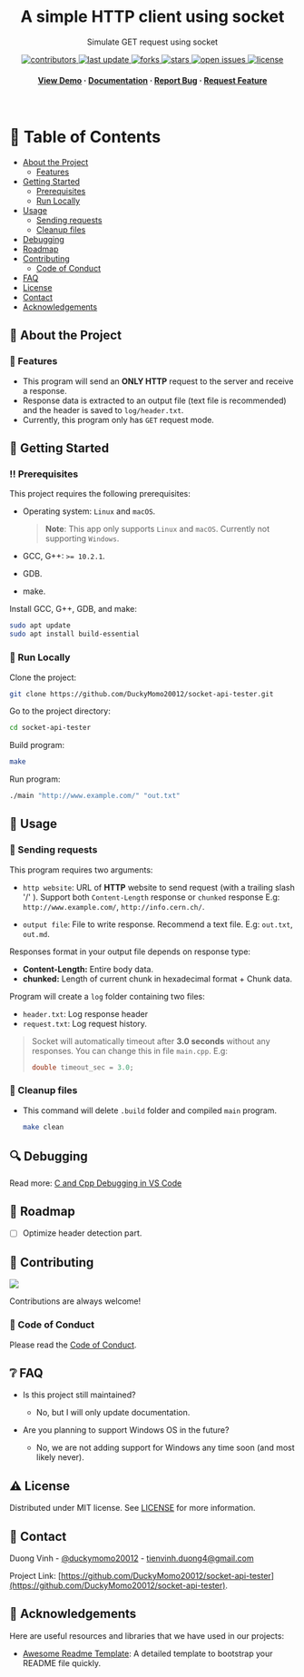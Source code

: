 <div align="center">

  <h1>A simple HTTP client using socket</h1>

  <p>
    Simulate GET request using socket
  </p>

<!-- Badges -->
<p>
  <a href="https://github.com/DuckyMomo20012/socket-api-tester/graphs/contributors">
    <img src="https://img.shields.io/github/contributors/DuckyMomo20012/socket-api-tester" alt="contributors" />
  </a>
  <a href="">
    <img src="https://img.shields.io/github/last-commit/DuckyMomo20012/socket-api-tester" alt="last update" />
  </a>
  <a href="https://github.com/DuckyMomo20012/socket-api-tester/network/members">
    <img src="https://img.shields.io/github/forks/DuckyMomo20012/socket-api-tester" alt="forks" />
  </a>
  <a href="https://github.com/DuckyMomo20012/socket-api-tester/stargazers">
    <img src="https://img.shields.io/github/stars/DuckyMomo20012/socket-api-tester" alt="stars" />
  </a>
  <a href="https://github.com/DuckyMomo20012/socket-api-tester/issues/">
    <img src="https://img.shields.io/github/issues/DuckyMomo20012/socket-api-tester" alt="open issues" />
  </a>
  <a href="https://github.com/DuckyMomo20012/socket-api-tester/blob/main/LICENSE">
    <img src="https://img.shields.io/github/license/DuckyMomo20012/socket-api-tester.svg" alt="license" />
  </a>
</p>

<h4>
    <a href="https://github.com/DuckyMomo20012/socket-api-tester/">View Demo</a>
  <span> · </span>
    <a href="https://github.com/DuckyMomo20012/socket-api-tester">Documentation</a>
  <span> · </span>
    <a href="https://github.com/DuckyMomo20012/socket-api-tester/issues/">Report Bug</a>
  <span> · </span>
    <a href="https://github.com/DuckyMomo20012/socket-api-tester/issues/">Request Feature</a>
  </h4>
</div>

<br />

<!-- Table of Contents -->

# :notebook_with_decorative_cover: Table of Contents

- [About the Project](#star2-about-the-project)
  - [Features](#dart-features)
- [Getting Started](#toolbox-getting-started)
  - [Prerequisites](#bangbang-prerequisites)
  - [Run Locally](#running-run-locally)
- [Usage](#eyes-usage)
  - [Sending requests](#incoming_envelope-sending-requests)
  - [Cleanup files](#sponge-cleanup-files)
- [Debugging](#mag-debugging)
- [Roadmap](#compass-roadmap)
- [Contributing](#wave-contributing)
  - [Code of Conduct](#scroll-code-of-conduct)
- [FAQ](#grey_question-faq)
- [License](#warning-license)
- [Contact](#handshake-contact)
- [Acknowledgements](#gem-acknowledgements)

<!-- About the Project -->

## :star2: About the Project

<!-- Features -->

### :dart: Features

- This program will send an **ONLY HTTP** request to the server and receive a
  response.
- Response data is extracted to an output file (text file is recommended) and
  the header is saved to `log/header.txt`.
- Currently, this program only has `GET` request mode.

<!-- Getting Started -->

## :toolbox: Getting Started

<!-- Prerequisites -->

### :bangbang: Prerequisites

This project requires the following prerequisites:

- Operating system: `Linux` and `macOS`.

  > **Note**: This app only supports `Linux` and `macOS`. Currently not
  > supporting `Windows`.

- GCC, G++: `>= 10.2.1`.
- GDB.
- make.

Install GCC, G++, GDB, and make:

```bash
sudo apt update
sudo apt install build-essential
```

<!-- Run Locally -->

### :running: Run Locally

Clone the project:

```bash
git clone https://github.com/DuckyMomo20012/socket-api-tester.git
```

Go to the project directory:

```bash
cd socket-api-tester
```

Build program:

```bash
make
```

Run program:

```bash
./main "http://www.example.com/" "out.txt"
```

<!-- Usage -->

## :eyes: Usage

### :incoming_envelope: Sending requests

This program requires two arguments:

- `http website`: URL of **HTTP** website to send request (with a trailing
  slash '/' ). Support both `Content-Length` response or `chunked` response E.g:
  `http://www.example.com/`, `http://info.cern.ch/`.

- `output file`: File to write response. Recommend a text file. E.g: `out.txt`,
  `out.md`.

Responses format in your output file depends on response type:

- **Content-Length:** Entire body data.
- **chunked:** Length of current chunk in hexadecimal format + Chunk data.

Program will create a `log` folder containing two files:

- `header.txt`: Log response header
- `request.txt`: Log request history.

> Socket will automatically timeout after **3.0 seconds** without any responses.
> You can change this in file `main.cpp`. E.g:
>
> ```C
> double timeout_sec = 3.0;
> ```

### :sponge: Cleanup files

- This command will delete `.build` folder and compiled `main` program.

  ```bash
  make clean
  ```

<!-- Debugging -->

## :mag: Debugging

Read more: [C and Cpp Debugging in VS Code](https://github.com/bloominstituteoftechnology/CS-Wiki/wiki/C-and-Cpp-Debugging-in-VS-Code)

<!-- Roadmap -->

## :compass: Roadmap

- [ ] Optimize header detection part.

<!-- Contributing -->

## :wave: Contributing

<a href="https://github.com/DuckyMomo20012/socket-api-tester/graphs/contributors">
  <img src="https://contrib.rocks/image?repo=DuckyMomo20012/socket-api-tester" />
</a>

Contributions are always welcome!

<!-- Code of Conduct -->

### :scroll: Code of Conduct

Please read the [Code of Conduct](https://github.com/DuckyMomo20012/socket-api-tester/blob/main/CODE_OF_CONDUCT.md).

<!-- FAQ -->

## :grey_question: FAQ

- Is this project still maintained?

  - No, but I will only update documentation.

- Are you planning to support Windows OS in the future?

  - No, we are not adding support for Windows any time soon (and most likely
    never).

<!-- License -->

## :warning: License

Distributed under MIT license. See
[LICENSE](https://github.com/DuckyMomo20012/socket-api-tester/blob/main/LICENSE)
for more information.

<!-- Contact -->

## :handshake: Contact

Duong Vinh - [@duckymomo20012](https://twitter.com/duckymomo20012) - tienvinh.duong4@gmail.com

Project Link: [https://github.com/DuckyMomo20012/socket-api-tester](https://github.com/DuckyMomo20012/socket-api-tester).

<!-- Acknowledgments -->

## :gem: Acknowledgements

Here are useful resources and libraries that we have used in our projects:

- [Awesome Readme Template](https://github.com/Louis3797/awesome-readme-template):
  A detailed template to bootstrap your README file quickly.
